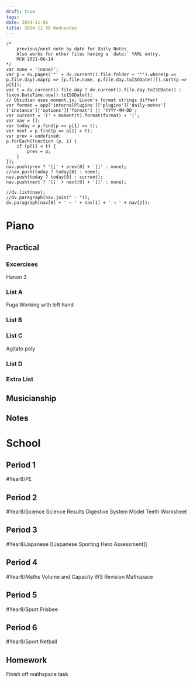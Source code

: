 ```yaml
---
draft: true
tags:
date: 2024-11-06
title: 2024 11 06 Wednesday
---
```


```dataviewjs
/*
    previous/next note by date for Daily Notes
    Also works for other files having a `date:` YAML entry.
    MCH 2021-06-14
*/
var none = '(none)';
var p = dv.pages('"' + dv.current().file.folder + '"').where(p => p.file.day).map(p => [p.file.name, p.file.day.toISODate()]).sort(p => p[1]);
var t = dv.current().file.day ? dv.current().file.day.toISODate() : luxon.DateTime.now().toISODate();
// Obsidian uses moment.js; Luxon’s format strings differ!
var format = app['internalPlugins']['plugins']['daily-notes']['instance']['options']['format'] || 'YYYY-MM-DD';
var current = '(' + moment(t).format(format) + ')';
var nav = [];
var today = p.find(p => p[1] == t);
var next = p.find(p => p[1] > t);
var prev = undefined;
p.forEach(function (p, i) {
    if (p[1] < t) {
        prev = p;
    }
});
nav.push(prev ? '[[' + prev[0] + ']]' : none);
//nav.push(today ? today[0] : none);
nav.push(today ? today[0] : current);
nav.push(next ? '[[' + next[0] + ']]' : none);

//dv.list(nav);
//dv.paragraph(nav.join(" · "));
dv.paragraph(nav[0] + ' ← ' + nav[1] + ' → ' + nav[2]);
```


# Piano
## Practical
### Excercises
Hanon 3
### List A
Fuga Working with left hand
### List B

### List C
Agitato poly
### List D

### Extra List

## Musicianship

## Notes 


# School
## Period 1
#Year8/PE
## Period 2
#Year8/Science
Science Results
Digestive System Model
Teeth Worksheet
## Period 3
#Year8/Japanese
[[Japanese Sporting Hero Assessment]]
## Period 4
#Year8/Maths
Volume and Capacity WS Revision
Mathspace
## Period 5
#Year8/Sport Frisbee
## Period 6
#Year8/Sport Netball
## Homework
Finish off mathspace task 